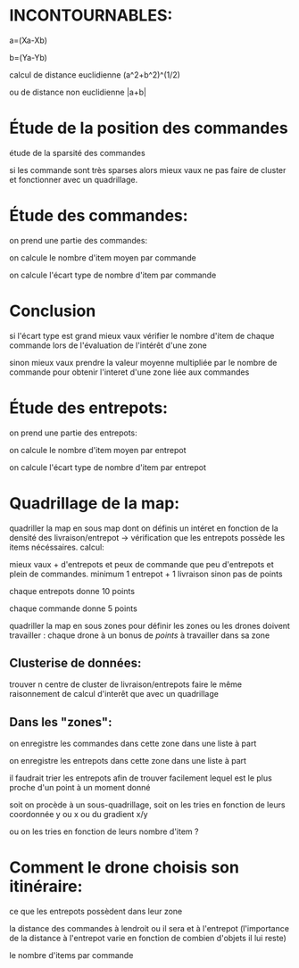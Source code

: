 # INCONTOURNABLES:
a=(Xa-Xb)

b=(Ya-Yb)

calcul de distance euclidienne (a^2+b^2)^(1/2)

ou de distance non euclidienne |a+b|

# Étude de la position des commandes
étude de la sparsité des commandes

si les commande sont très sparses alors mieux vaux ne pas faire de cluster et fonctionner avec un quadrillage.

# Étude des commandes:
on prend une partie des commandes:

on calcule le nombre d'item moyen par commande

on calcule l'écart type de nombre d'item par commande

# Conclusion
si l'écart type est grand mieux vaux vérifier le nombre d'item de chaque commande lors de l'évaluation de l'intérêt d'une zone

sinon mieux vaux prendre la valeur moyenne multipliée par le nombre de commande pour obtenir l'interet d'une zone liée aux commandes

# Étude des entrepots:
on prend une partie des entrepots:

on calcule le nombre d'item moyen par entrepot

on calcule l'écart type de nombre d'item par entrepot

# Quadrillage de la map:
quadriller la map en sous map dont on définis un intéret en fonction de la densité des livraison/entrepot -> vérification que les entrepots possède les items nécéssaires.
calcul:

mieux vaux + d'entrepots et peux de commande que peu d'entrepots et plein de commandes.
minimum 1 entrepot + 1 livraison sinon pas de points

chaque entrepots donne 10 points

chaque commande donne 5 points

quadriller la map en sous zones pour définir les zones ou les drones doivent travailler : chaque drone à un bonus de *points* à travailler dans sa zone

## Clusterise de données:

trouver n centre de cluster de livraison/entrepots
faire le même raisonnement de calcul d'interêt que avec un quadrillage

## Dans les "zones":

on enregistre les commandes dans cette zone dans une liste à part

on enregistre les entrepots dans cette zone dans une liste à part

il faudrait trier les entrepots afin de trouver facilement lequel est le plus proche d'un point à un moment donné

soit on procède à un sous-quadrillage, soit on les tries en fonction de leurs coordonnée y ou x ou du gradient x/y

ou on les tries en fonction de leurs nombre d'item ?

# Comment le drone choisis son itinéraire:
ce que les entrepots possèdent dans leur zone

la distance des commandes à lendroit ou il sera et à l'entrepot (l'importance de la distance à l'entrepot varie en fonction de combien d'objets il lui reste)

le nombre d'items par commande
